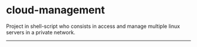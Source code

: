 # cloud-management
Project in shell-script who consists in access and manage multiple linux servers in a private network.
***

